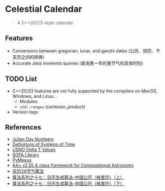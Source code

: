# Celestial Calendar
> A C++20/23-style calendar

## Features
* Conversions between gregorian, lunar, and ganzhi dates (公历、阴历、干支历之间的转换)
* Accurate Jieqi moments queries (查询某一年的某节气的具体时刻)

## TODO List
* C++20/23 features are not fully supported by the compilers on MacOS, Windows, and Linux...
  * Modules
  * `std::ranges` (cartesian_product)
* Version tags.

## References
* [Julian Day Numbers](https://quasar.as.utexas.edu/BillInfo/JulianDatesG.html)
* [Definitions of Systems of Time](https://www.cnmoc.usff.navy.mil/Our-Commands/United-States-Naval-Observatory/Precise-Time-Department/The-USNO-Master-Clock/Definitions-of-Systems-of-Time/)
* [USNO Delta T Values](https://maia.usno.navy.mil/ser7/deltat.data)
* [SOFA Library](https://www.iausofa.org/2021_0512_C)
* [PyMeeus](https://github.com/architest/pymeeus)
* [AA+ v2.55 A class framework for Computational Astronomy](http://www.naughter.com/aa.html)
* [农历24节气算法](https://www.cnblogs.com/qintangtao/archive/2013/03/04/2942245.html)
* [算法系列之十七：日历生成算法-中国公历（格里历）（上）](https://github.com/leetcola/nong/wiki/算法系列之十七：日历生成算法-中国公历（格里历）（上）)
* [算法系列之十七：日历生成算法-中国公历（格里历）（下）](https://github.com/leetcola/nong/wiki/算法系列之十七：日历生成算法-中国公历（格里历）（下）)
